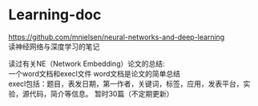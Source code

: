 # Learning-doc

https://github.com/mnielsen/neural-networks-and-deep-learning<br>
读神经网络与深度学习的笔记

读过有关NE（Network Embedding）论文的总结:<br/> 一个word文档和execl文件 word文档是论文的简单总结<br/>  execl包括：题目，表发日期，第一作者，关键词，标签，应用，发表平台，实验，源代码，简介等信息。 暂时30篇（不定期更新）
